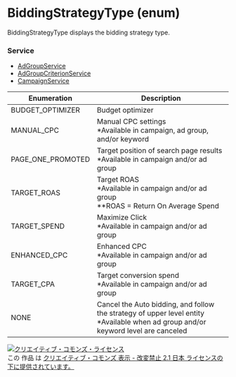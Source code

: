 # BiddingStrategyType (enum)
BiddingStrategyType displays the bidding strategy type.
### Service
+ [AdGroupService](../services/AdGroupService.md)
+ [AdGroupCriterionService](../services/AdGroupCriterionService.md)
+ [CampaignService](../services/CampaignService.md)

| Enumeration | Description | 
|---|---|
| BUDGET_OPTIMIZER| Budget optimizer |
| MANUAL_CPC| Manual CPC settings<br>*Available in campaign, ad group, and/or keyword |
| PAGE_ONE_PROMOTED| Target position of search page results<br>*Available in campaign and/or ad group |
| TARGET_ROAS| Target ROAS<br>*Available in campaign and/or ad group<br>**ROAS = Return On Average Spend |
| TARGET_SPEND| Maximize Click<br>*Available in campaign and/or ad group |
| ENHANCED_CPC| Enhanced CPC<br>*Available in campaign and/or ad group |
| TARGET_CPA| Target conversion spend<br>*Available in campaign and/or ad group |
| NONE| Cancel the Auto bidding, and follow the strategy of upper level entity<br>*Available when ad group and/or keyword level are canceled |
<a rel="license" href="http://creativecommons.org/licenses/by-nd/2.1/jp/"><img alt="クリエイティブ・コモンズ・ライセンス" style="border-width:0" src="https://i.creativecommons.org/l/by-nd/2.1/jp/88x31.png" /></a><br />この 作品 は <a rel="license" href="http://creativecommons.org/licenses/by-nd/2.1/jp/">クリエイティブ・コモンズ 表示 - 改変禁止 2.1 日本 ライセンスの下に提供されています。</a>
